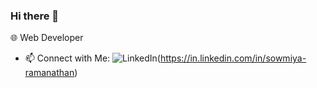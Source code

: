 ### Hi there 👋

<!--
**sowmiyaramanathan/sowmiyaramanathan** is a ✨ _special_ ✨ repository because its `README.md` (this file) appears on your GitHub profile.

Here are some ideas to get you started:

- 🔭 I’m currently working on ...
- 🌱 I’m currently learning ...
- 👯 I’m looking to collaborate on ...
- 🤔 I’m looking for help with ...
- 💬 Ask me about ...
- 📫 How to reach me: ...
- 😄 Pronouns: ...
- ⚡ Fun fact: ...
-->

🌐 Web Developer
- 📫 Connect with Me:
![LinkedIn](https://www.google.com/url?sa=i&url=https%3A%2F%2Ficonduck.com%2Ficons%2F1883%2Flinkedin&psig=AOvVaw1fB3jcEtvYO4K3dqLVrgzi&ust=1690188190006000&source=images&cd=vfe&opi=89978449&ved=0CA0QjRxqFwoTCMifmPO3pIADFQAAAAAdAAAAABAD)(https://in.linkedin.com/in/sowmiya-ramanathan)
